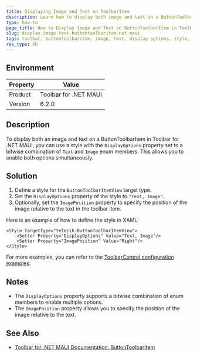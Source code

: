 ```yaml
---
title: Displaying Image and Text on ToolbarItem
description: Learn how to display both image and text on a ButtonToolbarItem in Toolbar for .NET MAUI.
type: how-to
page_title: How to Display Image and Text on ButtonToolbarItem in Toolbar for .NET MAUI
slug: display-image-text-buttontoolbaritem-net-maui
tags: toolbar, buttontoolbaritem, image, text, display options, style, maui
res_type: kb
---
```


## Environment
| Property | Value |
| --- | --- |
| Product | Toolbar for .NET MAUI |
| Version | 6.2.0 |

## Description

To display both an image and text on a ButtonToolbarItem in Toolbar for .NET MAUI, you can use a style with the `DisplayOptions` property set to a bitwise combination of `Text` and `Image` enum members. This allows you to enable both options simultaneously.

## Solution

1. Define a style for the `ButtonToolbarItemView` target type.
2. Set the `DisplayOptions` property of the style to `"Text, Image"`.
3. Optionally, set the `ImagePosition` property to specify the position of the image relative to the text in the toolbar item.

Here is an example of how to define the style in XAML:

```xaml
<Style TargetType="telerik:ButtonToolbarItemView">
    <Setter Property="DisplayOptions" Value="Text, Image"/>
    <Setter Property="ImagePosition" Value="Right"/>
</Style>
```

For more examples, you can refer to the [ToolbarControl configuration examples](https://github.com/telerik/maui-samples/blob/main/Samples/SdkBrowser/Examples/ToolbarControl/ConfigurationCategory/ConfigurationExample/Configuration.xaml).

## Notes
- The `DisplayOptions` property supports a bitwise combination of enum members to enable multiple options.
- The `ImagePosition` property allows you to specify the position of the image relative to the text.

## See Also
- [Toolbar for .NET MAUI Documentation: ButtonToolbarItem](https://docs.telerik.com/devtools/maui/controls/toolbar/items/button)
